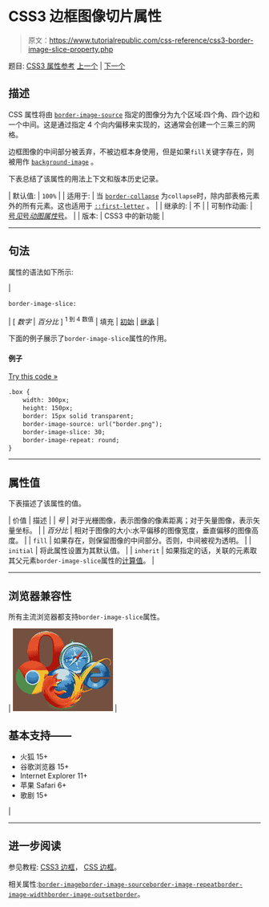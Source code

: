 # CSS3 边框图像切片属性

> 原文：<https://www.tutorialrepublic.com/css-reference/css3-border-image-slice-property.php>

题目: [CSS3 属性参考](css3-properties.php) [上一个](css3-border-image-repeat-property.php) | [下一个](css3-border-image-source-property.php)

## 描述

CSS 属性将由 [`border-image-source`](css3-border-image-source-property.php) 指定的图像分为九个区域:四个角、四个边和一个中间。这是通过指定 4 个向内偏移来实现的，这通常会创建一个三乘三的网格。

边框图像的中间部分被丢弃，不被边框本身使用，但是如果`fill`关键字存在，则被用作 [`background-image`](css-background-image-property.php) 。

下表总结了该属性的用法上下文和版本历史记录。

| 默认值: | `100%` |
| 适用于: | 当
[`border-collapse`](css-border-collapse-property.php) 为`collapse`时，除内部表格元素外的所有元素。这也适用于 [`::first-letter`](../css-tutorial/css-pseudo-elements.php#first-letter) 。 |
| 继承的: | 不 |
| 可制作动画: | [号*见*号*动图属性*号](css-animatable-properties.php)。 |
| 版本: | CSS3 中的新功能 |

* * *

## 句法

属性的语法如下所示:

| 

```
border-image-slice: 
```

 | [ *数字* &#124; *百分比* ] <sup>1 到 4 数值</sup> &#124; 填充 &#124; [初始](../definitions.php#initial) &#124; [继承](../definitions.php#inherit) |

下面的例子展示了`border-image-slice`属性的作用。

#### 例子

[Try this code »](../codelab.php?topic=css3&file=border-image-slice-property "Try this code using online Editor")

```
.box {
    width: 300px;
    height: 150px;
    border: 15px solid transparent;
    border-image-source: url("border.png");
    border-image-slice: 30;
    border-image-repeat: round;
}
```

* * *

## 属性值

下表描述了该属性的值。

| 价值 | 描述 |
| *号* | 对于光栅图像，表示图像的像素距离；对于矢量图像，表示矢量坐标。 |
| *百分比* | 相对于图像的大小:水平偏移的图像宽度，垂直偏移的图像高度。 |
| `fill` | 如果存在，则保留图像的中间部分。否则，中间被视为透明。 |
| `initial` | 将此属性设置为其默认值。 |
| `inherit` | 如果指定的话，关联的元素取其父元素`border-image-slice`属性的[计算值](../definitions.php#computed-value)。 |

* * *

## 浏览器兼容性

所有主流浏览器都支持`border-image-slice`属性。

| ![Browsers Icon](img/e9331123c77668c1832e541c2fca1002.png) | 

## 基本支持——

*   火狐 15+
*   谷歌浏览器 15+
*   Internet Explorer 11+
*   苹果 Safari 6+
*   歌剧 15+

 |

* * *

## 进一步阅读

参见教程: [CSS3 边框](../css-tutorial/css3-border.php)， [CSS 边框](../css-tutorial/css-border.php)。

相关属性:[`border-image`](css3-border-image-property.php)[`border-image-source`](css3-border-image-source-property.php)[`border-image-repeat`](css3-border-image-repeat-property.php)[`border-image-width`](css3-border-image-width-property.php)[`border-image-outset`](css3-border-image-outset-property.php)[`border`](css-border-property.php)。